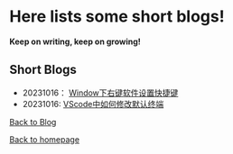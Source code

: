 # Here lists some short blogs! 

**Keep on writing, keep on growing!**

## Short Blogs

- 20231016： [Window下右键软件设置快捷键](blogdir\20231016quickin.html) 
- 20231016: [VScode中如何修改默认终端](blogdir\20231016vscode.html) 

[Back to Blog](./index.html)

[Back to homepage](../index.html)